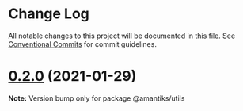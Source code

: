 # Change Log

All notable changes to this project will be documented in this file.
See [Conventional Commits](https://conventionalcommits.org) for commit guidelines.

# [0.2.0](https://github.com/amerrit2/node-amantiks/compare/v0.1.0...v0.2.0) (2021-01-29)

**Note:** Version bump only for package @amantiks/utils
